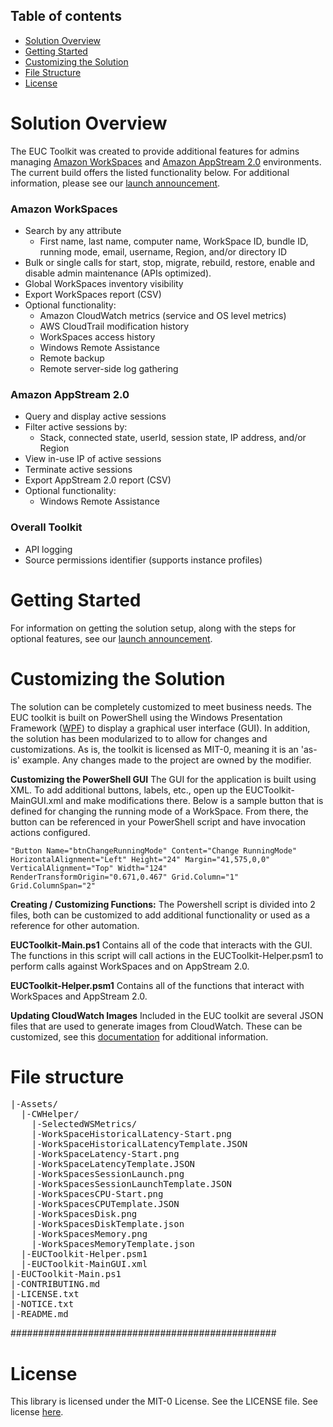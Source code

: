 ## Table of contents

- [Solution Overview](#solution-overview)
- [Getting Started](#getting-started)
- [Customizing the Solution](#customizing-the-solution)
- [File Structure](#file-structure)
- [License](#license)

<a name="solution-overview"></a>
# Solution Overview
The EUC Toolkit was created to provide additional features for admins managing [Amazon WorkSpaces](https://docs.aws.amazon.com/workspaces/latest/adminguide/amazon-workspaces.html) and [Amazon AppStream 2.0](https://docs.aws.amazon.com/appstream2/latest/developerguide/what-is-appstream.html) environments. The current build offers the listed functionality below. For additional information, please see our [launch announcement](https://aws.amazon.com/blogs/desktop-and-application-streaming/).

### Amazon WorkSpaces
- Search by any attribute
    - First name, last name, computer name, WorkSpace ID, bundle ID, running mode, email, username, Region, and/or directory ID
- Bulk or single calls for start, stop, migrate, rebuild, restore, enable and disable admin maintenance (APIs optimized).
- Global WorkSpaces inventory visibility 
- Export WorkSpaces report (CSV)
- Optional functionality:
    - Amazon CloudWatch metrics (service and OS level metrics)
    - AWS CloudTrail modification history
    - WorkSpaces access history
    - Windows Remote Assistance
    - Remote backup
    - Remote server-side log gathering

### Amazon AppStream 2.0
- Query and display active sessions
- Filter active sessions by:
    - Stack, connected state, userId, session state, IP address, and/or Region
- View in-use IP of active sessions
- Terminate active sessions
- Export AppStream 2.0 report (CSV)
- Optional functionality:
    - Windows Remote Assistance

### Overall Toolkit
- API logging
- Source permissions identifier (supports instance profiles) 


<a name="getting-started"></a>
# Getting Started
For information on getting the solution setup, along with the steps for optional features, see our [launch announcement](https://aws.amazon.com/blogs/desktop-and-application-streaming/).


<a name="aws-solutions-constructs"></a><a name="customizing-the-solution"></a>
# Customizing the Solution
The solution can be completely customized to meet business needs. The EUC toolkit is built on PowerShell using the Windows Presentation Framework ([WPF](https://learn.microsoft.com/en-us/visualstudio/designers/getting-started-with-wpf?view=vs-2022)) to display a graphical user interface (GUI). In addition, the solution has been modularized to to allow for changes and customizations. As is, the toolkit is licensed as MIT-0, meaning it is an 'as-is' example. Any changes made to the project are owned by the modifier. 

**Customizing the PowerShell GUI**
The GUI for the application is built using XML. To add additional buttons, labels, etc., open up the EUCToolkit-MainGUI.xml and make modifications there. Below is a sample button that is defined for changing the running mode of a WorkSpace. From there, the button can be referenced in your PowerShell script and have invocation actions configured. 

`
"Button Name="btnChangeRunningMode" Content="Change RunningMode" HorizontalAlignment="Left" Height="24" Margin="41,575,0,0" VerticalAlignment="Top" Width="124" RenderTransformOrigin="0.671,0.467" Grid.Column="1" Grid.ColumnSpan="2"
`

**Creating / Customizing Functions:**
The Powershell script is divided into 2 files, both can be customized to add additional functionality or used as a reference for other automation.

**EUCToolkit-Main.ps1**
Contains all of the code that interacts with the GUI. The functions in this script will call actions in the EUCToolkit-Helper.psm1 to perform calls against WorkSpaces and on AppStream 2.0.

**EUCToolkit-Helper.psm1**
Contains all of the functions that interact with WorkSpaces and AppStream 2.0.

**Updating CloudWatch Images**
Included in the EUC toolkit are several JSON files that are used to generate images from CloudWatch. These can be customized, see this [documentation](https://docs.aws.amazon.com/AmazonCloudWatch/latest/monitoring/CloudWatch-metric-streams-formats-json.html) for additional information.

<a name="file-structure"></a>
# File structure

<pre>
|-Assets/
  |-CWHelper/
    |-SelectedWSMetrics/
    |-WorkSpaceHistoricalLatency-Start.png
    |-WorkSpaceHistoricalLatencyTemplate.JSON
    |-WorkSpaceLatency-Start.png
    |-WorkSpaceLatencyTemplate.JSON
    |-WorkSpacesSessionLaunch.png
    |-WorkSpacesSessionLaunchTemplate.JSON
    |-WorkSpacesCPU-Start.png
    |-WorkSpacesCPUTemplate.JSON
    |-WorkSpacesDisk.png
    |-WorkSpacesDiskTemplate.json
    |-WorkSpacesMemory.png
    |-WorkSpacesMemoryTemplate.json
  |-EUCToolkit-Helper.psm1
  |-EUCToolkit-MainGUI.xml
|-EUCToolkit-Main.ps1
|-CONTRIBUTING.md
|-LICENSE.txt
|-NOTICE.txt
|-README.md
</pre>


################################################

<a name="license"></a>
# License

This library is licensed under the MIT-0 License. See the LICENSE file.
See license [here](https://github.com/aws-samples/euc-toolkit/blob/main/LICENSE).